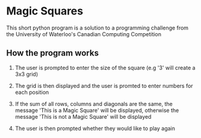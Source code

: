 # Magic Squares

This short python program is a solution to a programming challenge from the University of Waterloo's Canadian Computing Competition

## How the program works

1. The user is prompted to enter the size of the square (e.g '3' will create a 3x3 grid)

2. The grid is then displayed and the user is promted to enter numbers for each position

3. If the sum of all rows, columns and diagonals are the same, the message 'This is a Magic Square' will be displayed, otherwise the message 'This is not a Magic Square' will be displayed

4. The user is then prompted whether they would like to play again
